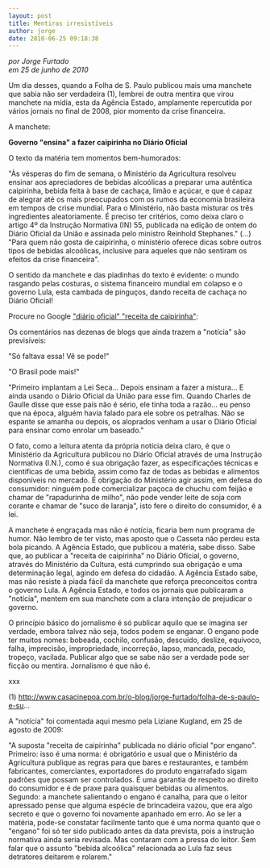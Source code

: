 ```yaml
---
layout: post
title: Mentiras irresistíveis
author: jorge
date: 2010-06-25 09:18:38
---
```

*por Jorge Furtado*\
*em 25 de junho de 2010*

Um dia desses, quando a Folha de S. Paulo publicou mais uma manchete que sabia não ser verdadeira (1), lembrei de outra mentira que virou manchete na mídia, esta da Agência Estado, amplamente repercutida por vários jornais no final de 2008, pior momento da crise financeira.

A manchete:

**Governo "ensina" a fazer caipirinha no Diário Oficial**

O texto da matéria tem momentos bem-humorados:

"Às vésperas do fim de semana, o Ministério da Agricultura resolveu ensinar aos apreciadores de bebidas alcoólicas a preparar uma autêntica caipirinha, bebida feita à base de cachaça, limão e açúcar, e que é capaz de alegrar até os mais preocupados com os rumos da economia brasileira em tempos de crise mundial. Para o Ministério, não basta misturar os três ingredientes aleatoriamente. É preciso ter critérios, como deixa claro o artigo 4º da Instrução Normativa (IN) 55, publicada na edição de ontem do Diário Oficial da União e assinada pelo ministro Reinhold Stephanes." (...) "Para quem não gosta de caipirinha, o ministério oferece dicas sobre outros tipos de bebidas alcoólicas, inclusive para aqueles que não sentiram os efeitos da crise financeira".

O sentido da manchete e das piadinhas do texto é evidente: o mundo rasgando pelas costuras, o sistema financeiro mundial em colapso e o governo Lula, esta cambada de pinguços, dando receita de cachaça no Diário Oficial!

Procure no Google ["diário oficial" "receita de caipirinha"](http://www.google.com.br/search?sourceid=chrome&ie=UTF-8&q=%22di%C3%A1rio+oficial%22+%22receita+de+caipirinha%22):

Os comentários nas dezenas de blogs que ainda trazem a "notícia" são previsíveis:

"Só faltava essa! Vê se pode!"

"O Brasil pode mais!"

"Primeiro implantam a Lei Seca... Depois ensinam a fazer a mistura... E ainda usando o Diário Oficial da União para esse fim. Quando Charles de Gaulle disse que esse país não é sério, ele tinha toda a razão... eu penso que na época, alguém havia falado para ele sobre os petralhas. Não se espante se amanha ou depois, os aloprados venham a usar o Diário Oficial para ensinar como enrolar um baseado."

O fato, como a leitura atenta da própria notícia deixa claro, é que o Ministério da Agricultura publicou no Diário Oficial através de uma Instrução Normativa (I.N.), como é sua obrigação fazer, as especificações técnicas e científicas de uma bebida, assim como faz de todas as bebidas e alimentos disponíveis no mercado. É obrigação do Ministério agir assim, em defesa do consumidor: ninguém pode comercializar paçoca de chuchu com feijão e chamar de "rapadurinha de milho", não pode vender leite de soja com corante e chamar de "suco de laranja", isto fere o direito do consumidor, é a lei.

A manchete é engraçada mas não é notícia, ficaria bem num programa de humor. Não lembro de ter visto, mas aposto que o Casseta não perdeu esta bola picando. A Agência Estado, que publicou a matéria, sabe disso. Sabe que, ao publicar a "receita de caipirinha" no Diário Oficial, o governo, através do Ministério da Cultura, está cumprindo sua obrigação e uma determinação legal, agindo em defesa do cidadão. A Agência Estado sabe, mas não resiste à piada fácil da manchete que reforça preconceitos contra o governo Lula. A Agência Estado, e todos os jornais que publicaram a "notícia", mentem em sua manchete com a clara intenção de prejudicar o governo.

O princípio básico do jornalismo é só publicar aquilo que se imagina ser verdade, embora talvez não seja, todos podem se enganar. O engano pode ter muitos nomes: bobeada, cochilo, confusão, descuido, deslize, equívoco, falha, imprecisão, impropriedade, incorreção, lapso, mancada, pecado, tropeço, vacilada. Publicar algo que se sabe não ser a verdade pode ser ficção ou mentira. Jornalismo é que não é.

xxx

(1) http://www.casacinepoa.com.br/o-blog/jorge-furtado/folha-de-s-paulo-e-su...

A "notícia" foi comentada aqui mesmo pela Liziane Kugland, em 25 de agosto de 2009:

"A suposta "receita de caipirinha" publicada no diário oficial "por engano". Primeiro: isso é uma norma: é obrigatório e usual que o Ministério da Agricultura publique as regras para que bares e restaurantes, e também fabricantes, comerciantes, exportadores do produto engarrafado sigam padrões que possam ser controlados. É uma garantia de respeito ao direito do consumidor e é de praxe para quaisquer bebidas ou alimentos. Segundo: a manchete salientando o engano é canalha, para que o leitor apressado pense que alguma espécie de brincadeira vazou, que era algo secreto e que o governo foi novamente apanhado em erro. Ao se ler a matéria, pode-se constatar facilmente tanto que é uma norma quanto que o "engano" foi só ter sido publicado antes da data prevista, pois a instrução normativa ainda seria revisada. Mas contaram com a pressa do leitor. Sem falar que o assunto "bebida alcoólica" relacionada ao Lula faz seus detratores deitarem e rolarem."